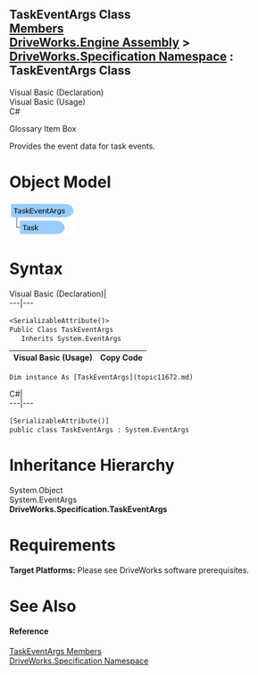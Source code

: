 TaskEventArgs Class   
[Members](topic11673.md)   
[DriveWorks.Engine Assembly](topic2156.md) > [DriveWorks.Specification Namespace](topic10764.md) : TaskEventArgs Class  
---  
  
Visual Basic (Declaration)    
Visual Basic (Usage)    
C# 

Glossary Item Box

Provides the event data for task events. 

# Object Model

![](dotnetdiagramimages/image597.png)

# Syntax

Visual Basic (Declaration)|   
---|---  
      
    
    <SerializableAttribute()>
    Public Class TaskEventArgs 
       Inherits System.EventArgs  
  
Visual Basic (Usage)| Copy Code  
---|---  
      
    
    Dim instance As [TaskEventArgs](topic11672.md)  
  
C#|   
---|---  
      
    
    [SerializableAttribute()]
    public class TaskEventArgs : System.EventArgs   
  
# Inheritance Hierarchy

System.Object  
System.EventArgs  
**DriveWorks.Specification.TaskEventArgs**  


# Requirements

**Target Platforms:** Please see DriveWorks software prerequisites.

# See Also

#### Reference

[TaskEventArgs Members](topic11673.md)   
[DriveWorks.Specification Namespace](topic10764.md)


